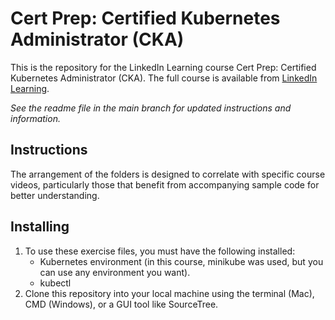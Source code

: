 # Cert Prep: Certified Kubernetes Administrator (CKA)
This is the repository for the LinkedIn Learning course Cert Prep: Certified Kubernetes Administrator (CKA). The full course is available from [LinkedIn Learning][lil-course-url].

_See the readme file in the main branch for updated instructions and information._
## Instructions
The arrangement of the folders is designed to correlate with specific course videos, particularly those that benefit from accompanying sample code for better understanding.


## Installing
1. To use these exercise files, you must have the following installed:
	- Kubernetes environment (in this course, minikube was used, but you can use any environment you want).
	- kubectl
2. Clone this repository into your local machine using the terminal (Mac), CMD (Windows), or a GUI tool like SourceTree.


[0]: # (Replace these placeholder URLs with actual course URLs)

[lil-course-url]: https://www.linkedin.com/learning/
[lil-thumbnail-url]: http://
